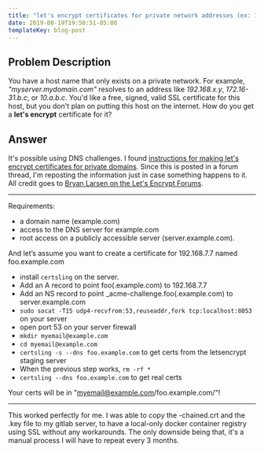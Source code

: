 ```yaml
---
title: "let's encrypt certificates for private network addresses (ex: 192.168.1.100)"
date: 2019-08-19T19:50:51-05:00
templateKey: blog-post
---
```


## Problem Description

You have a host name that only exists on a private network. For example,
*"myserver.mydomain.com"* resolves to an address like *192.168.x.y*,
*172.16-31.b.c*, or *10.a.b.c*.  You'd like a free, signed, valid SSL
certificate for this host, but you don't plan on putting this host on the
internet.  How do you get a **let's encrypt** certificate for it?

## Answer

It's possible using DNS challenges.  I found [instructions for making let's
encrypt certificates for private
domains](https://community.letsencrypt.org/t/certificates-for-hosts-on-private-networks/174/35).
Since this is posted in a forum thread, I'm reposting the information just in
case something happens to it.  All credit goes to [Bryan Larsen on the Let's
Encrypt Forums](https://community.letsencrypt.org/u/bryanlarsen).

---

Requirements: 
- a domain name (example.com)
- access to the DNS server for example.com
- root access on a publicly accessible server (server.example.com). 

And let’s assume you want to create a certificate for 192.168.7.7 named foo.example.com

- install `certsling` on the server.
- Add an A record to point foo(.example.com) to 192.168.7.7
- Add an NS record to point \_acme-challenge.foo(.example.com) to server.example.com
- `sudo socat -T15 udp4-recvfrom:53,reuseaddr,fork tcp:localhost:8053` on your server
- open port 53 on your server firewall
- `mkdir myemail@example.com`
- `cd myemail@example.com`
- `certsling -s --dns foo.example.com` to get certs from the letsencrypt staging server
- When the previous step works, `rm -rf *`
- `certsling --dns foo.example.com` to get real certs

Your certs will be in "myemail@example.com/foo.example.com/"!

---

This worked perfectly for me.  I was able to copy the -chained.crt and the .key
file to my gitlab server, to have a local-only docker container registry using
SSL without any workarounds.  The only downside being that, it's a manual
process I will have to repeat every 3 months.
